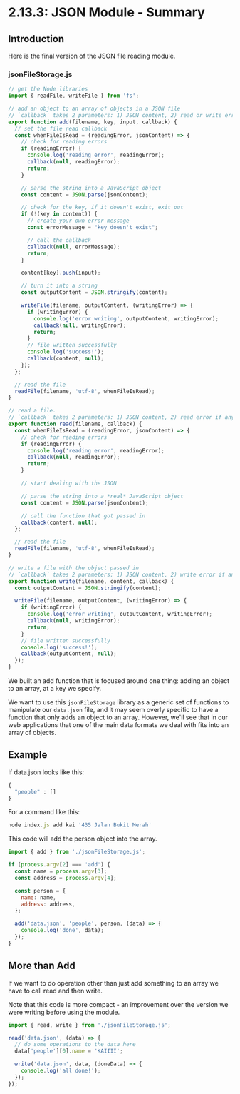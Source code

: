# 2.13.3: JSON Module - Summary

## Introduction

Here is the final version of the JSON file reading module.

### jsonFileStorage.js

```javascript
// get the Node libraries
import { readFile, writeFile } from 'fs';

// add an object to an array of objects in a JSON file
// `callback` takes 2 parameters: 1) JSON content, 2) read or write error if any.
export function add(filename, key, input, callback) {
  // set the file read callback
  const whenFileIsRead = (readingError, jsonContent) => {
    // check for reading errors
    if (readingError) {
      console.log('reading error', readingError);
      callback(null, readingError);
      return;
    }

    // parse the string into a JavaScript object
    const content = JSON.parse(jsonContent);

    // check for the key, if it doesn't exist, exit out
    if (!(key in content)) {
      // create your own error message
      const errorMessage = "key doesn't exist";

      // call the callback
      callback(null, errorMessage);
      return;
    }

    content[key].push(input);

    // turn it into a string
    const outputContent = JSON.stringify(content);

    writeFile(filename, outputContent, (writingError) => {
      if (writingError) {
        console.log('error writing', outputContent, writingError);
        callback(null, writingError);
        return;
      }
      // file written successfully
      console.log('success!');
      callback(content, null);
    });
  };

  // read the file
  readFile(filename, 'utf-8', whenFileIsRead);
}

// read a file.
// `callback` takes 2 parameters: 1) JSON content, 2) read error if any.
export function read(filename, callback) {
  const whenFileIsRead = (readingError, jsonContent) => {
    // check for reading errors
    if (readingError) {
      console.log('reading error', readingError);
      callback(null, readingError);
      return;
    }

    // start dealing with the JSON

    // parse the string into a *real* JavaScript object
    const content = JSON.parse(jsonContent);

    // call the function that got passed in
    callback(content, null);
  };

  // read the file
  readFile(filename, 'utf-8', whenFileIsRead);
}

// write a file with the object passed in
// `callback` takes 2 parameters: 1) JSON content, 2) write error if any.
export function write(filename, content, callback) {
  const outputContent = JSON.stringify(content);

  writeFile(filename, outputContent, (writingError) => {
    if (writingError) {
      console.log('error writing', outputContent, writingError);
      callback(null, writingError);
      return;
    }
    // file written successfully
    console.log('success!');
    callback(outputContent, null);
  });
}
```

We built an add function that is focused around one thing: adding an object to an array, at a key we specify.

We want to use this `jsonFileStorage` library as a generic set of functions to manipulate our `data.json` file, and it may seem overly specific to have a function that only adds an object to an array. However, we'll see that in our web applications that one of the main data formats we deal with fits into an array of objects.

## Example

If data.json looks like this:

```javascript
{
  "people" : []
}
```

For a command like this:

```javascript
node index.js add kai '435 Jalan Bukit Merah'
```

This code will add the person object into the array.

```javascript
import { add } from './jsonFileStorage.js';

if (process.argv[2] === 'add') {
  const name = process.argv[3];
  const address = process.argv[4];

  const person = {
    name: name,
    address: address,
  };

  add('data.json', 'people', person, (data) => {
    console.log('done', data);
  });
}
```

## More than Add

If we want to do operation other than just add something to an array we have to call read and then write.

Note that this code is more compact - an improvement over the version we were writing before using the module.

```javascript
import { read, write } from './jsonFileStorage.js';

read('data.json', (data) => {
  // do some operations to the data here
  data['people'][0].name = 'KAIIII';

  write('data.json', data, (doneData) => {
    console.log('all done!');
  });
});
```

